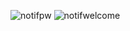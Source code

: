 ![notifpw](https://github.com/user-attachments/assets/3d21da77-97d9-4342-a9bb-2f57153b051d)
![notifwelcome](https://github.com/user-attachments/assets/b1fb67b6-f616-4a90-9ca5-b3a82b39a251)
